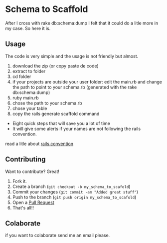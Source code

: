 Schema to Scaffold
==================

After I cross with rake db:schema:dump I felt that it could do a litle more in my case. So here it is.

Usage
-------

The code is very simple and the usage is not friendly but almost.

1. download the zip (or copy paste de code) 
2. extract to folder
3. cd folder
4. if your projects are outside your user folder: edit the main.rb and change the path to point to your schema.rb  (generated with the rake db:schema:dump)
5. ruby main.rb 
6. chose the path to your schema.rb
7. chose your table
8. copy the rails generate scaffold command

* Eight quick steps that will save you a lot of time
* It will give some alerts if your names are not following the rails convention.

read a litle about [rails convention](http://itsignals.cascadia.com.au/?p=7) 

Contributing
------------

Want to contribute? Great!

1. Fork it.
2. Create a branch (`git checkout -b my_schema_to_scafold`)
3. Commit your changes (`git commit -am "Added great stuff"`)
4. Push to the branch (`git push origin my_schema_to_scafold`)
5. Open a [Pull Request][1]
6. That's all!! 

[1]: http://github.com/frenesim/schema_to_scaffold/pulls

Colaborate
------------
if you want to colaborate send me an email please. 